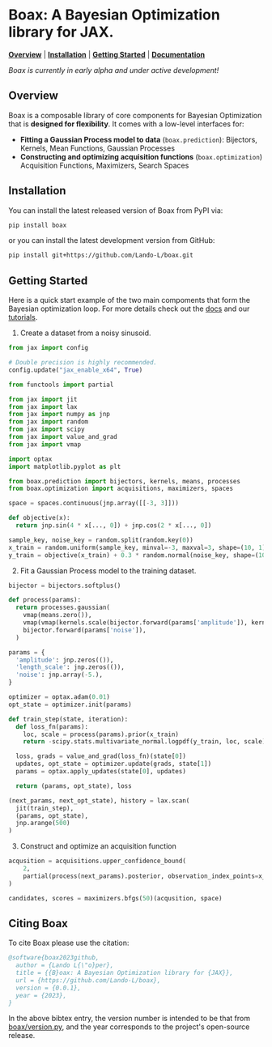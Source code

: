 # Boax: A Bayesian Optimization library for JAX.

[**Overview**](#overview)
| [**Installation**](#installation)
| [**Getting Started**](#getting-started)
| [**Documentation**](https://boax.readthedocs.io/en/latest/)

*Boax is currently in early alpha and under active development!*

## Overview

Boax is a composable library of core components for Bayesian Optimization
that is **designed for flexibility**. It comes with a low-level interfaces for:

* **Fitting a Gaussian Process model to data** (`boax.prediction`): Bijectors, Kernels, Mean Functions, Gaussian Processes
* **Constructing and optimizing acquisition functions** (`boax.optimization`) Acquisition Functions, Maximizers, Search Spaces

## Installation

You can install the latest released version of Boax from PyPI via:

```sh
pip install boax
```

or you can install the latest development version from GitHub:

```sh
pip install git+https://github.com/Lando-L/boax.git
```

## Getting Started

Here is a quick start example of the two main compoments that form the Bayesian optimization loop.
For more details check out the [docs](https://boax.readthedocs.io/en/latest/) and our [tutorials](https://github.com/Lando-L/boax/blob/main/examples).

1. Create a dataset from a noisy sinusoid.

```python
from jax import config

# Double precision is highly recommended.
config.update("jax_enable_x64", True)

from functools import partial

from jax import jit
from jax import lax
from jax import numpy as jnp
from jax import random
from jax import scipy
from jax import value_and_grad
from jax import vmap

import optax
import matplotlib.pyplot as plt

from boax.prediction import bijectors, kernels, means, processes
from boax.optimization import acquisitions, maximizers, spaces

space = spaces.continuous(jnp.array([[-3, 3]]))

def objective(x):
  return jnp.sin(4 * x[..., 0]) + jnp.cos(2 * x[..., 0])

sample_key, noise_key = random.split(random.key(0))
x_train = random.uniform(sample_key, minval=-3, maxval=3, shape=(10, 1))
y_train = objective(x_train) + 0.3 * random.normal(noise_key, shape=(10,))
```

2. Fit a Gaussian Process model to the training dataset.

```python
bijector = bijectors.softplus()

def process(params):
  return processes.gaussian(
    vmap(means.zero()),
    vmap(vmap(kernels.scale(bijector.forward(params['amplitude']), kernels.rbf(bijector.forward(params['length_scale']))), in_axes=(None, 0)), in_axes=(0, None)),
    bijector.forward(params['noise']),
  )

params = {
  'amplitude': jnp.zeros(()),
  'length_scale': jnp.zeros(()),
  'noise': jnp.array(-5.),
}

optimizer = optax.adam(0.01)
opt_state = optimizer.init(params)

def train_step(state, iteration):
  def loss_fn(params):            
    loc, scale = process(params).prior(x_train)
    return -scipy.stats.multivariate_normal.logpdf(y_train, loc, scale)

  loss, grads = value_and_grad(loss_fn)(state[0])
  updates, opt_state = optimizer.update(grads, state[1])
  params = optax.apply_updates(state[0], updates)

  return (params, opt_state), loss

(next_params, next_opt_state), history = lax.scan(
  jit(train_step),
  (params, opt_state),
  jnp.arange(500)
)
```

3. Construct and optimize an acquisition function
```python
acqusition = acquisitions.upper_confidence_bound(
    2,
    partial(process(next_params).posterior, observation_index_points=x_train, observations=y_train)
)

candidates, scores = maximizers.bfgs(50)(acqusition, space)
```

## Citing Boax

To cite Boax please use the citation:

```bibtex
@software{boax2023github,
  author = {Lando L{\"o}per},
  title = {{B}oax: A Bayesian Optimization library for {JAX}},
  url = {https://github.com/Lando-L/boax},
  version = {0.0.1},
  year = {2023},
}
```

In the above bibtex entry, the version number
is intended to be that from [boax/version.py](https://github.com/Lando-L/boax/blob/main/boax/version.py), and the year corresponds to the project's open-source release.
